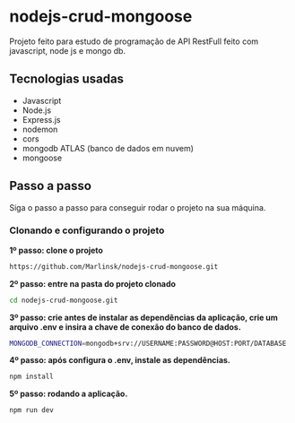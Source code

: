 # nodejs-crud-mongoose
Projeto feito para estudo de programação de API RestFull  feito com javascript, node js e mongo db.

## Tecnologias usadas
- Javascript
- Node.js
- Express.js
- nodemon
- cors
- mongodb ATLAS (banco de dados em nuvem)
- mongoose

## Passo a passo
Siga o passo a passo para conseguir rodar o projeto na sua máquina.

### Clonando e configurando o projeto

**1º passo: clone o projeto**
```bash
https://github.com/Marlinsk/nodejs-crud-mongoose.git
```

**2º passo: entre na pasta do projeto clonado** 
```bash
cd nodejs-crud-mongoose.git
```

**3º passo: crie antes de instalar as dependências da aplicação, crie um arquivo .env e insira a chave de conexão do banco de dados.**
```bash
MONGODB_CONNECTION=mongodb+srv://USERNAME:PASSWORD@HOST:PORT/DATABASE
```

**4º passo: após configura o .env, instale as dependências.**
```bash
npm install
```

**5º passo: rodando a aplicação.**
```bash
npm run dev
```
